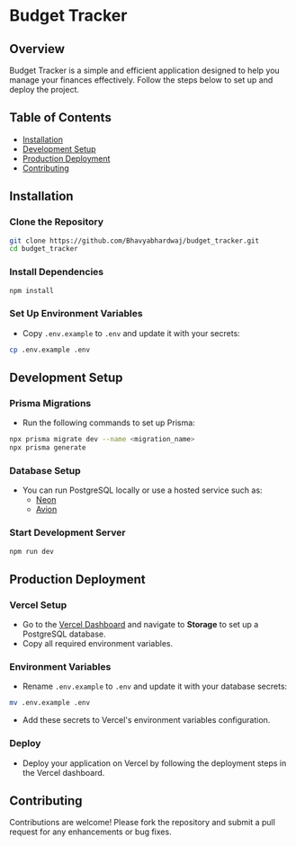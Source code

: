 
# Budget Tracker

## Overview
Budget Tracker is a simple and efficient application designed to help you manage your finances effectively. Follow the steps below to set up and deploy the project.

## Table of Contents
- [Installation](#installation)
- [Development Setup](#development-setup)
- [Production Deployment](#production-deployment)
- [Contributing](#contributing)

## Installation

### Clone the Repository
```sh
git clone https://github.com/Bhavyabhardwaj/budget_tracker.git
cd budget_tracker
```

### Install Dependencies
```sh
npm install
```

### Set Up Environment Variables
- Copy `.env.example` to `.env` and update it with your secrets:
```sh
cp .env.example .env
```

## Development Setup

### Prisma Migrations
- Run the following commands to set up Prisma:
```sh
npx prisma migrate dev --name <migration_name>
npx prisma generate
```

### Database Setup
- You can run PostgreSQL locally or use a hosted service such as:
  - [Neon](https://neon.tech)
  - [Avion](https://avion.io)

### Start Development Server
```sh
npm run dev
```

## Production Deployment

### Vercel Setup
- Go to the [Vercel Dashboard](https://vercel.com/dashboard) and navigate to **Storage** to set up a PostgreSQL database.
- Copy all required environment variables.

### Environment Variables
- Rename `.env.example` to `.env` and update it with your database secrets:
```sh
mv .env.example .env
```

- Add these secrets to Vercel's environment variables configuration.

### Deploy
- Deploy your application on Vercel by following the deployment steps in the Vercel dashboard.

## Contributing
Contributions are welcome! Please fork the repository and submit a pull request for any enhancements or bug fixes.
